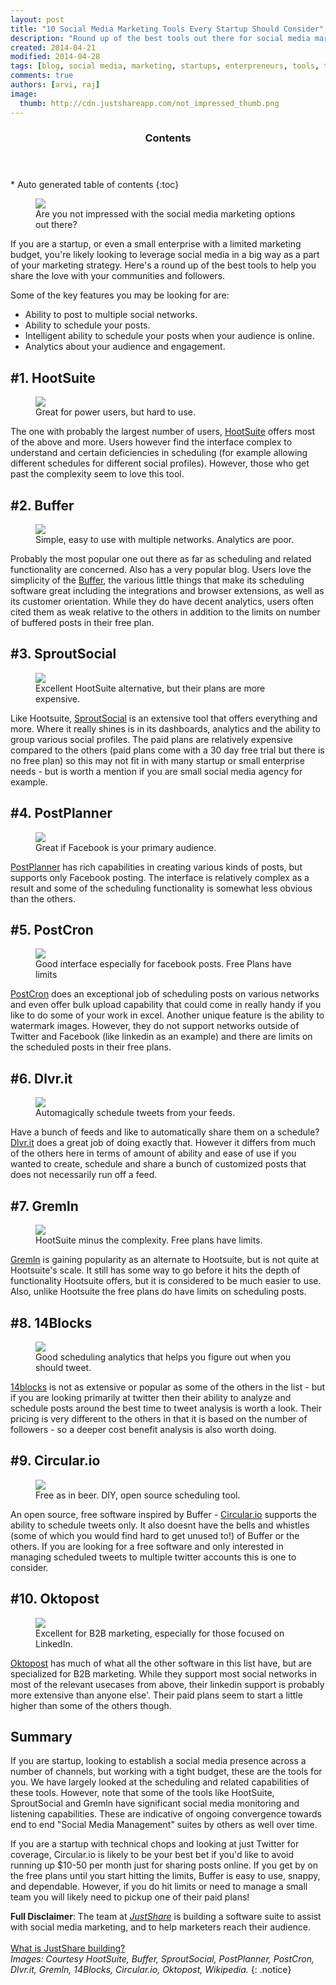 ```yaml
---
layout: post
title: "10 Social Media Marketing Tools Every Startup Should Consider"
description: "Round up of the best tools out there for social media marketing for startups"
created: 2014-04-21
modified: 2014-04-28
tags: [blog, social media, marketing, startups, enterpreneurs, tools, twitter, facebook, mobile apps]
comments: true
authors: [arvi, raj]
image:
  thumb: http://cdn.justshareapp.com/not_impressed_thumb.png
---
```

<section id="table-of-contents" class="toc">
  <header>
    <h3 >Contents</h3>
  </header>
<div id="drawer" markdown="1">
*  Auto generated table of contents
{:toc}
</div>
</section><!-- /#table-of-contents -->


<figure>
<img src="http://cdn.justshareapp.com/not_impressed2.png"/>
<figcaption>Are you not impressed with the social media marketing options out there?</figcaption>
</figure>


If you are a startup, or even a small enterprise with a limited marketing budget, you're likely looking to leverage social media in a big way as a part of your marketing strategy. Here's a round up of the best tools to help you share the love with your communities and followers.

Some of the key features you may be looking for are:

* Ability to post to multiple social networks.
* Ability to schedule your posts.
* Intelligent ability to schedule your posts when your audience is online.
* Analytics about your audience and engagement.


## #1. HootSuite

<figure>
<img src="http://d1hgw33z23fgm2.cloudfront.net/hootsuite.png"/>
<figcaption>Great for power users, but hard to use.</figcaption>
</figure>

The one with probably the largest number of users, [HootSuite](http://www.hootsuite.com) offers most of the above and more. Users however find the interface complex to understand and certain deficiencies in scheduling (for example allowing different schedules for different social profiles). However, those who get past the complexity seem to love this tool.  

## #2. Buffer

<figure>
<img src="http://d1hgw33z23fgm2.cloudfront.net/buffer.png"/>
<figcaption>Simple, easy to use with multiple networks. Analytics are poor.</figcaption>
</figure>


Probably the most popular one out there as far as scheduling and related functionality are concerned. Also has a very popular blog. Users love the simplicity of the [Buffer](http://www.bufferapp.com), the various little things that make its scheduling software great including the integrations and browser extensions, as well as its customer orientation. While they do have decent analytics, users often cited them as weak relative to the others in addition to the limits on number of buffered posts in their free plan.

## #3. SproutSocial

<figure>
<img src="http://d1hgw33z23fgm2.cloudfront.net/sprout.png"/>
<figcaption>Excellent HootSuite alternative, but their plans are more expensive.</figcaption>
</figure>


Like Hootsuite, [SproutSocial](http://www.sproutsocial.com) is an extensive tool that offers everything and more. Where it really shines is in its dashboards, analytics and the ability to group various social profiles. The paid plans are relatively expensive compared to the others (paid plans come with a 30 day free trial but there is no free plan) so this may not fit in with many startup or small enterprise needs - but is worth a mention if you are small social media agency for example.

## #4. PostPlanner

<figure>
<img src="http://d1hgw33z23fgm2.cloudfront.net/PostPlanner.jpg"/>
<figcaption>Great if Facebook is your primary audience.</figcaption>
</figure>


[PostPlanner](http://www.postplanner.com) has rich capabilities in creating various kinds of posts, but supports only Facebook posting. The interface is relatively complex as a result and some of the scheduling functionality is somewhat less obvious than the others.

## #5. PostCron

<figure>
<img src="http://d1hgw33z23fgm2.cloudfront.net/postcron.png"/>
<figcaption>Good interface especially for facebook posts. Free Plans have limits</figcaption>
</figure>


[PostCron](http://www.postcron.com) does an exceptional job of scheduling posts on various networks and even offer bulk upload capability that could come in really handy if you like to do some of your work in excel. Another unique feature is the ability to watermark images. However, they do not support networks outside of Twitter and Facebook (like linkedin as an example) and there are limits on the scheduled posts in their free plans.

## #6. Dlvr.it

<figure>
<img src="http://d1hgw33z23fgm2.cloudfront.net/dlvr-it.png"/>
<figcaption>Automagically schedule tweets from your feeds.</figcaption>
</figure>


Have a bunch of feeds and like to automatically share them on a schedule? [Dlvr.it](http://dlvr.it) does a great job of doing exactly that. However it differs from much of the others here in terms of amount of ability and ease of use if you wanted to create, schedule and share a bunch of customized posts that does not necessarily run off a feed.

## #7. Gremln  

<figure>
<img src="http://d1hgw33z23fgm2.cloudfront.net/gremln.png"/>
<figcaption>HootSuite minus the complexity. Free plans have limits.</figcaption>
</figure>


[Gremln](http://www.gremln.com) is gaining popularity as an alternate to Hootsuite, but is not quite at Hootsuite's scale. It still has some way to go before it hits the depth of functionality Hootsuite offers, but it is considered to be much easier to use. Also, unlike Hootsuite the free plans do have limits on scheduling posts.

## #8. 14Blocks

<figure>
<img src="http://d1hgw33z23fgm2.cloudfront.net/14blocks.gif"/>
<figcaption>Good scheduling analytics that helps you figure out when you should tweet.</figcaption>
</figure>


[14blocks](http://www.14blocks.com) is not as extensive or popular as some of the others in the list - but if you are looking primarily at twitter then their ability to analyze and schedule posts around the best time to tweet analysis is worth a look. Their pricing is very different to the others in that it is based on the number of followers - so a deeper cost benefit analysis is also worth doing.

## #9. Circular.io

<figure>
<img src="http://d1hgw33z23fgm2.cloudfront.net/circular.jpg"/>
<figcaption>Free as in beer. DIY, open source scheduling tool.</figcaption>
</figure>


An open source, free software inspired by Buffer - [Circular.io](http://www.circular.io) supports the ability to schedule tweets only. It also doesnt have the bells and whistles (some of which you would find hard to get unused to!) of Buffer or the others. If you are looking for a free software and only interested in managing scheduled tweets to multiple twitter accounts this is one to consider.

## #10. Oktopost

<figure>
<img src="http://d1hgw33z23fgm2.cloudfront.net/oktopost.jpg"/>
<figcaption>Excellent for B2B marketing, especially for those focused on LinkedIn.</figcaption>
</figure>


[Oktopost](http://www.oktopost.com) has much of what all the other software in this list have, but are specialized for B2B marketing. While they support most social networks in most of the relevant usecases from above, their linkedin support is probably more extensive than anyone else'. Their paid plans seem to start a little higher than some of the others though.

## Summary

If you are startup, looking to establish a social media presence across a number of channels, but working with a tight budget, these are the tools for you. We have largely looked at the scheduling and related capabilities of these tools. However, note that some of the tools like HootSuite, SproutSocial and Gremln have significant social media monitoring and listening capabilities. These are indicative of ongoing convergence towards end to end "Social Media Management" suites by others as well over time.

If you are a startup with technical chops and looking at just Twitter for coverage, Circular.io is likely to be your best bet if you'd like to avoid running up $10-50 per month just for sharing posts online. If you get by on the free plans until you start hitting the limits, Buffer is easy to use, snappy, and dependable. However, if you do hit limits or need to manage a small team you will likely need to pickup one of their paid plans!

**Full Disclaimer**: The team at [*JustShare*](http://www.justshareapp.com) is building a software suite to assist with social media marketing, and to help marketers reach their audience.  
<br>
<a href="http://www.justshareapp.com" class="btn btn-success" target="_blank">What is JustShare building?</a>
<br>
*Images: Courtesy HootSuite, Buffer, SproutSocial, PostPlanner, PostCron, Dlvr.it, Gremln, 14Blocks, Circular.io, Oktopost, Wikipedia.*
{: .notice}
